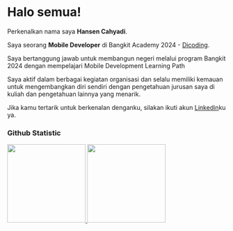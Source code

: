 # Halo semua! 

Perkenalkan nama saya **Hansen Cahyadi**.<br>

Saya seorang **Mobile Developer** di Bangkit Academy 2024 - [Dicoding](https://www.dicoding.com/).<br>

Saya bertanggung jawab untuk membangun negeri melalui program Bangkit 2024 dengan mempelajari Mobile Development Learning Path<br>

Saya aktif dalam berbagai kegiatan organisasi dan selalu memiliki kemauan untuk mengembangkan diri sendiri dengan pengetahuan jurusan saya di kuliah dan pengetahuan lainnya yang menarik.<br>

Jika kamu tertarik untuk berkenalan denganku, silakan ikuti akun [Linkedin](https://www.linkedin.com/in/hansen-cahyadi/)ku ya.

### Github Statistic
<p align="left">
<a href="https://github.com/penuliscode">
  <img height="180em" src="https://github-readme-stats-eight-theta.vercel.app/api?username=Hansen2102&show_icons=true&theme=algolia&include_all_commits=true&count_private=true"/>
  <img height="180em" src="https://github-readme-stats-eight-theta.vercel.app/api/top-langs/?username=Hansen2102&layout=compact&layout=compact&theme=algolia"/>
</a>
</p>
